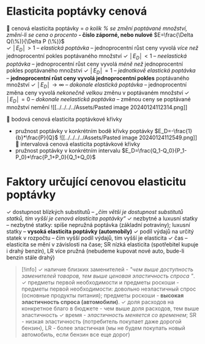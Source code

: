 # Elasticita poptávky cenová 
 cenová elasticita poptávky
= *o kolik % se změní poptávané množství, změní-li se cena o procento*
**- číslo záporné, nebo nulové**
$E=\frac{\Delta Q(\%)}{\Delta P (\%)}$  
✓ $│E_D│ > 1$  – *elastická poptávka* – jednoprocentní růst ceny vyvolá *více než* jednoprocentní pokles poptávaného množství
✓ $│E_D│ < 1$ – *neelastická poptávka* – jednoprocentní růst ceny vyvolá *méně než* jednoprocentní pokles poptávaného množství
✓ $│E_D│ = 1$ – *jednotkově elastická poptávka* – **jednoprocentní růst ceny vyvolá jednoprocentní pokles** poptávaného množství
✓ $│E_D│ → ∞$ – *dokonale elastická poptávka* – jednoprocentní změna ceny vyvolá *nekonečně velkou* změnu v poptávaném množství
✓ $│E_D│ = 0$ – *dokonale neelastická poptávka* – změnou ceny se poptávané množství nemění
![[../../../../Assets/Pasted image 20240124112314.png]]

 bodová cenová elasticita poptávkové křivky
- pružnost poptávky v konkrétním bodě křivky poptávky
$E_D=-\frac{1}{b}*\frac{P}{Q}$
![[../../../../Assets/Pasted image 20240124112549.png]]
 intervalová cenová elasticita poptávkové křivky
- pružnost poptávky v konkrétním intervalu
$E_D=\frac{Q_1-Q_0}{P_1-P_0}*\frac{P_1+P_0}{Q_1+Q_0}$
# Faktory určující cenovou elasticitu poptávky
✓ dostupnost blízkých substitutů – *„čím větší je dostupnost substitutů statků, tím vyšší je cenová elasticita poptávky“*
✓ nezbytné a luxusní statky – nezbytné statky: spíše nepružná poptávka (základní potraviny); luxusní statky
– **vysoká elasticita poptávky (automobily)**
✓ podíl výdajů na určitý statek v rozpočtu – čím vyšší podíl výdajů, tím vyšší je elasticita
✓ čas – elasticita se mění v závislosti na čase; SR nízká elasticita (spotřebitel kupuje i drahý benzín), LR více pružná (nebudeme kupovat nové auto, bude-li benzin stále drahý)

>[!info]
>✓ наличие близких заменителей - *"чем выше доступность заменителей товаров, тем выше ценовая эластичность спроса "*.
>✓ предметы первой необходимости и предметы роскоши - предметы первой необходимости: довольно неэластичный спрос (основные продукты питания); предметы роскоши - **высокая эластичность спроса (автомобили)**.
>✓ доля расходов на конкретное благо в бюджете - чем выше доля расходов, тем выше эластичность
>✓ время - *эластичность меняется со временем*; SR - низкая эластичность (потребитель покупает даже дорогой бензин), LR - более эластичная (мы не будем покупать новый автомобиль, если бензин все еще дорог)

